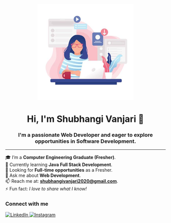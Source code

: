 <p align="center">
  <img src="https://github.com/shubhangi9238/shubhangi9238/blob/main/girl.jpg?raw=true" alt="banner" width="60%" />
</p>

<h1 align="center">Hi, I'm Shubhangi Vanjari 👋</h1>
<h3 align="center">I'm a passionate Web Developer and eager to explore opportunities in Software Development.</h3>

---

🎓 I’m a <strong>Computer Engineering Graduate (Fresher)</strong>.  
🌱 Currently learning <strong>Java Full Stack Development</strong>.  
💼 Looking for <strong>Full-time opportunities</strong> as a Fresher.  
💬 Ask me about <strong>Web Development</strong>.  
📫 Reach me at: <strong>shubhangivanjari2020@gmail.com</strong>.  
⚡ Fun fact: <em>I love to share what I know!</em>

### Connect with me

<p align="left">
  <a href="https://www.linkedin.com/in/your-linkedin-username" target="_blank">
    <img src="https://img.shields.io/badge/LinkedIn-blue?logo=linkedin&logoColor=white" alt="LinkedIn" />
  </a>
  <a href="https://www.instagram.com/your-instagram-username" target="_blank">
    <img src="https://img.shields.io/badge/Instagram-E4405F?logo=instagram&logoColor=white" alt="Instagram" />
  </a>
</p>


<!--
**shubhangi9238/shubhangi9238** is a ✨ _special_ ✨ repository because its `README.md` (this file) appears on your GitHub profile.
-->
